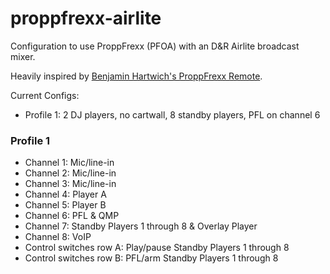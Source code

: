 # proppfrexx-airlite

Configuration to use ProppFrexx (PFOA) with an D&amp;R Airlite broadcast mixer.

Heavily inspired by [Benjamin Hartwich's ProppFrexx Remote](https://github.com/benhartwich/proppfrexx-remote).

Current Configs:

- Profile 1: 2 DJ players, no cartwall, 8 standby players, PFL on channel 6

### Profile 1

- Channel 1: Mic/line-in
- Channel 2: Mic/line-in
- Channel 3: Mic/line-in
- Channel 4: Player A
- Channel 5: Player B
- Channel 6: PFL & QMP
- Channel 7: Standby Players 1 through 8 & Overlay Player
- Channel 8: VoIP
- Control switches row A: Play/pause Standby Players 1 through 8
- Control switches row B: PFL/arm Standby Players 1 through 8
